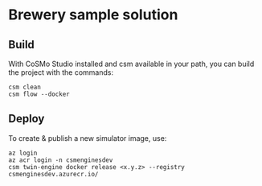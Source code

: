 # Brewery sample solution

## Build

With CoSMo Studio installed and csm available in your path, you can build the project with the commands:

```
csm clean
csm flow --docker
```

## Deploy

To create & publish a new simulator image, use:

```
az login
az acr login -n csmenginesdev
csm twin-engine docker release <x.y.z> --registry csmenginesdev.azurecr.io/
```
